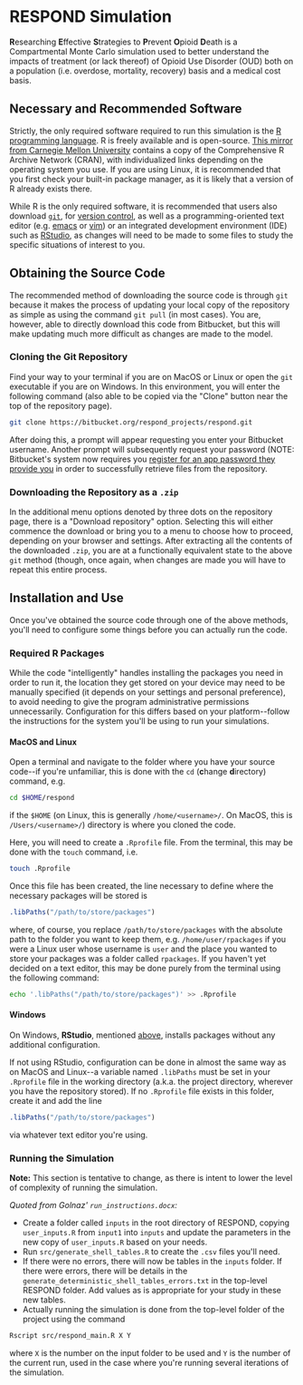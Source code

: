 # RESPOND Simulation

**R**esearching **E**ffective **S**trategies to **P**revent **O**pioid **D**eath is a Compartmental Monte Carlo simulation used to better understand the impacts of treatment (or lack thereof) of Opioid Use Disorder (OUD) both on a population (i.e. overdose, mortality, recovery) basis and a medical cost basis.

## Necessary and Recommended Software

Strictly, the only required software required to run this simulation is the [R programming language](https://www.r-project.org/). R is freely available and is open-source. [This mirror from Carnegie Mellon University](http://lib.stat.cmu.edu/R/CRAN/) contains a copy of the Comprehensive R Archive Network (CRAN), with individualized links depending on the operating system you use. If you are using Linux, it is recommended that you first check your built-in package manager, as it is likely that a version of R already exists there.

While R is the only required software, it is recommended that users also download [`git`](https://git-scm.com/downloads), for [version control](https://www.atlassian.com/git/tutorials/what-is-version-control), as well as a programming-oriented text editor (e.g. [emacs](https://www.gnu.org/software/emacs/) or [vim](https://www.vim.org)) or an integrated development environment (IDE) such as [RStudio](https://www.rstudio.com), as changes will need to be made to some files to study the specific situations of interest to you.

## Obtaining the Source Code

The recommended method of downloading the source code is through `git` because it makes the process of updating your local copy of the repository as simple as using the command `git pull` (in most cases). You are, however, able to directly download this code from Bitbucket, but this will make updating much more difficult as changes are made to the model.

### Cloning the Git Repository

Find your way to your terminal if you are on MacOS or Linux or open the `git` executable if you are on Windows. In this environment, you will enter the following command (also able to be copied via the "Clone" button near the top of the repository page).

```sh
git clone https://bitbucket.org/respond_projects/respond.git
```
After doing this, a prompt will appear requesting you enter your Bitbucket username. Another prompt will subsequently request your password (NOTE: Bitbucket's system now requires you [register for an app password they provide you](https://bitbucket.org/account/settings/app-passwords/) in order to successfully retrieve files from the repository.

### Downloading the Repository as a `.zip`

In the additional menu options denoted by three dots on the repository page, there is a "Download repository" option. Selecting this will either commence the download or bring you to a menu to choose how to proceed, depending on your browser and settings. After extracting all the contents of the downloaded `.zip`, you are at a functionally equivalent state to the above `git` method (though, once again, when changes are made you will have to repeat this entire process.

## Installation and Use

Once you've obtained the source code through one of the above methods, you'll need to configure some things before you can actually run the code.

### Required R Packages

While the code "intelligently" handles installing the packages you need in order to run it, the location they get stored on your device may need to be manually specified (it depends on your settings and personal preference), to avoid needing to give the program administrative permissions unnecessarily. Configuration for this differs based on your platform--follow the instructions for the system you'll be using to run your simulations.

#### MacOS and Linux
Open a terminal and navigate to the folder where you have your source code--if you're unfamiliar, this is done with the `cd` (**c**hange **d**irectory) command, e.g.
```sh
cd $HOME/respond
```
if the `$HOME` (on Linux, this is generally `/home/<username>/`. On MacOS, this is `/Users/<username>/`) directory is where you cloned the code.

Here, you will need to create a `.Rprofile` file. From the terminal, this may be done with the `touch` command, i.e.
```sh
touch .Rprofile
```

Once this file has been created, the line necessary to define where the necessary packages will be stored is
```R
.libPaths("/path/to/store/packages")
```
where, of course, you replace `/path/to/store/packages` with the absolute path to the folder you want to keep them, e.g. `/home/user/rpackages` if you were a Linux user whose username is `user` and the place you wanted to store your packages was a folder called `rpackages`. If you haven't yet decided on a text editor, this may be done purely from the terminal using the following command:
```sh
echo '.libPaths("/path/to/store/packages")' >> .Rprofile
```

#### Windows
On Windows, **RStudio**, mentioned [above](#necessary-and-recommended-software), installs packages without any additional configuration.

If not using RStudio, configuration can be done in almost the same way as on MacOS and Linux--a variable named `.libPaths` must be set in your `.Rprofile` file in the working directory (a.k.a. the project directory, wherever you have the repository stored). If no `.Rprofile` file exists in this folder, create it and add the line
```R
.libPaths("/path/to/store/packages")
```
via whatever text editor you're using.

### Running the Simulation
**Note:** This section is tentative to change, as there is intent to lower the level of complexity of running the simulation.

*Quoted from Golnaz' `run_instructions.docx`:*

* Create a folder called `inputs` in the root directory of RESPOND, copying `user_inputs.R` from `input1` into `inputs` and update the parameters in the new copy of `user_inputs.R` based on your needs.
* Run `src/generate_shell_tables.R` to create the `.csv` files you'll need.
* If there were no errors, there will now be tables in the `inputs` folder. If there were errors, there will be details in the `generate_deterministic_shell_tables_errors.txt` in the top-level RESPOND folder. Add values as is appropriate for your study in these new tables.
* Actually running the simulation is done from the top-level folder of the project using the command
```sh
Rscript src/respond_main.R X Y
```
where `X` is the number on the input folder to be used and `Y` is the number of the current run, used in the case where you're running several iterations of the simulation.
